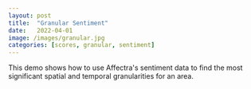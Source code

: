 ```yaml
---
layout: post
title:  "Granular Sentiment"
date:   2022-04-01
image: /images/granular.jpg
categories: [scores, granular, sentiment]
---
```

This demo shows how to use Affectra's sentiment data to find the most significant spatial and temporal granularities for an area.
